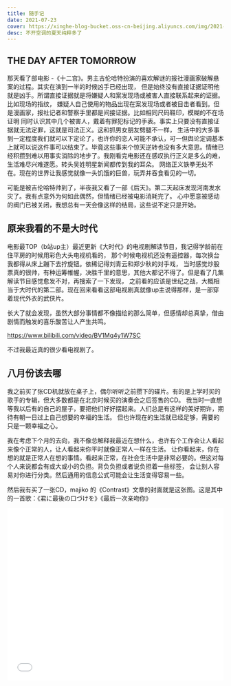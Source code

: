 ```yaml
---
title: 随手记
date: 2021-07-23
cover: https://xinghe-blog-bucket.oss-cn-beijing.aliyuncs.com/img/2021-07-23-Majiko_Contrast.jpg
desc: 不开空调的夏天纯粹多了
---
```




## THE DAY AFTER TOMORROW

那天看了部电影 -《十二宫》。男主吉伦哈特扮演的喜欢解谜的报社漫画家破解悬案的过程。其实在演到一半的时候凶手已经出现，
但是始终没有直接证据证明他就是凶手。所谓直接证据就是将嫌疑人和案发现场或被害人直接联系起来的证据。比如现场的指纹，
嫌疑人自己使用的物品出现在案发现场或者被目击者看到。但是漫画家，报社记者和警察手里都是间接证据。比如相同尺码鞋印，模糊的不在场证明
同时认识其中几个被害人，戴着有罪犯标记的手表。事实上只要没有直接证据就无法定罪，这就是司法正义。这和抓男女朋友劈腿不一样，
生活中的大多事到一定程度我们就可以下定论了，也许你的恋人可能不承认，可一但舆论定调基本上就可以说这件事可以结束了。毕竟这些事来个惊天逆转也没有多大意思。情绪已经积攒到难以用事实消除的地步了。我刚看完电影还在感叹执行正义是多么的难，生活难尽兴难遂愿。转头吴姓明星新闻都传到我的耳朵。
网络正义铁拳无处不在。现在的世界让我感觉就像一头饥饿的巨兽，玩弄并吞食看见的一切。

可能是被吉伦哈特帅到了，半夜我又看了一部《后天》。第二天起床发现河南发水灾了。我有点意外为何如此偶然，但情绪已经被电影消耗完了。
心中愿意被感动的阀门已被关闭，我想总有一天会像这样的结局，这些说不定只是开始。

## 原来我看的不是大时代

电影最TOP（b站up主）最近更新《大时代》的电视剧解读节目，我记得学龄前在住平房的时候用彩色大头电视机看的，
那个时候电视机还没有遥控器，每次换台我都得从床上蹦下去拧旋钮。依稀记得刘青云和郑少秋的对手戏，
当时感觉炒股票真的很帅，有种运筹帷幄，决胜千里的意思，其他大都记不得了。但是看了几集解读节目感觉愈发不对，再搜索了一下发现，
之前看的应该是世纪之战，大概相当于大时代的第二部。现在回来看看这部电视剧真就像up主说得那样，是一部穿着现代外衣的武侠片。

长大了就会发现，虽然大部分事情都不像描绘的那么简单，但感情却总真挚，借由剧情而触发的喜乐酸苦让人产生共鸣。

<https://www.bilibili.com/video/BV1Mq4y1W7SC>

不过我最近真的很少看电视剧了。


## 八月份该去哪

我之前买了张CD机就放在桌子上，偶尔听听之前攒下的碟片。有的是上学时买的歌手的专辑，但大多数都是在北京时候买的演奏会之后签售的CD。
我当时一直想等我以后有的自己的屋子，要把他们好好摆起来。人们总是有这样的美好期许，期待有朝一日过上自己想要的幸福的生活。
但也许现在的生活就已经足够，需要的只是一颗幸福之心。

我在考虑下个月的去向，我不像总解释我最近在想什么，也许有个工作会让人看起来像个正常的人，让人看起来你平时就像正常人一样在生活。
让你看起来，你在想的就是正常人在想的事情。看起来正常，在社会生活中是非常必要的。但这对每个人来说都会有或大或小的负担。背负负担或者说负担着一些标签，
会让别人容易对你进行分类。然后通用的信息公式可能会让生活变得容易一些。

然后我有买了一张CD，majiko 的《Contrast》文章的封面就是这张图。这是其中的一首歌：《君に最後の口づけを》《最后一次亲吻你》

<iframe style="width: 100%; height: 400px;" src="//player.bilibili.com/player.html?aid=10136148&bvid=BV1fx411U7o2&cid=16747909&page=1" scrolling="no" border="0" frameborder="no" framespacing="0" allowfullscreen="true"> </iframe>








